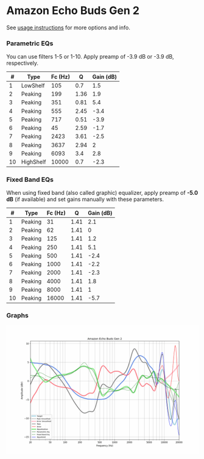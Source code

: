# Amazon Echo Buds Gen 2
See [usage instructions](https://github.com/jaakkopasanen/AutoEq#usage) for more options and info.

### Parametric EQs
You can use filters 1-5 or 1-10. Apply preamp of -3.9 dB or -3.9 dB, respectively.

|   # | Type      |   Fc (Hz) |    Q |   Gain (dB) |
|-----|-----------|-----------|------|-------------|
|   1 | LowShelf  |       105 | 0.7  |         1.5 |
|   2 | Peaking   |       199 | 1.36 |         1.9 |
|   3 | Peaking   |       351 | 0.81 |         5.4 |
|   4 | Peaking   |       555 | 2.45 |        -3.4 |
|   5 | Peaking   |       717 | 0.51 |        -3.9 |
|   6 | Peaking   |        45 | 2.59 |        -1.7 |
|   7 | Peaking   |      2423 | 3.61 |        -2.5 |
|   8 | Peaking   |      3637 | 2.94 |         2   |
|   9 | Peaking   |      6093 | 3.4  |         2.8 |
|  10 | HighShelf |     10000 | 0.7  |        -2.3 |

### Fixed Band EQs
When using fixed band (also called graphic) equalizer, apply preamp of **-5.0 dB** (if available) and set gains manually with these parameters.

|   # | Type    |   Fc (Hz) |    Q |   Gain (dB) |
|-----|---------|-----------|------|-------------|
|   1 | Peaking |        31 | 1.41 |         2.1 |
|   2 | Peaking |        62 | 1.41 |         0   |
|   3 | Peaking |       125 | 1.41 |         1.2 |
|   4 | Peaking |       250 | 1.41 |         5.1 |
|   5 | Peaking |       500 | 1.41 |        -2.4 |
|   6 | Peaking |      1000 | 1.41 |        -2.2 |
|   7 | Peaking |      2000 | 1.41 |        -2.3 |
|   8 | Peaking |      4000 | 1.41 |         1.8 |
|   9 | Peaking |      8000 | 1.41 |         1   |
|  10 | Peaking |     16000 | 1.41 |        -5.7 |

### Graphs
![](./Amazon%20Echo%20Buds%20Gen%202.png)
